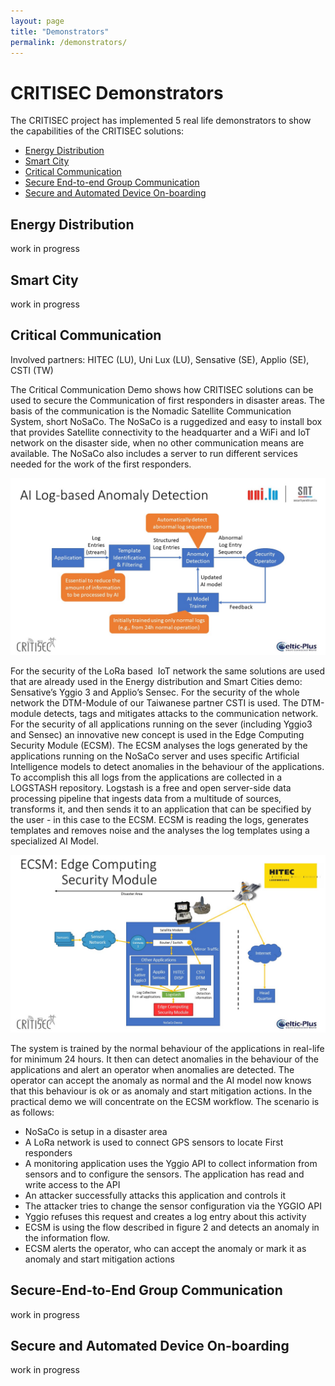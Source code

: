 ```yaml
---
layout: page
title: "Demonstrators"
permalink: /demonstrators/
---
```


# CRITISEC Demonstrators

The CRITISEC project has implemented 5 real life demonstrators to show the capabilities of the CRITISEC solutions:

* [Energy Distribution](#energy-distribution)
* [Smart City](#smart-city)
* [Critical Communication](#critical-communication)
* [Secure End-to-end Group Communication](#secure-end-to-end-group-communication)
* [Secure and Automated Device On-boarding](#secure-and-automated-device-on-boarding)

## Energy Distribution

work in progress


## Smart City

work in progress

## Critical Communication

Involved partners: HITEC (LU), Uni Lux (LU), Sensative (SE), Applio (SE), CSTI (TW)

The Critical Communication Demo shows how CRITISEC solutions can be used to secure the Communication of first responders in disaster areas.
The basis of the communication is the Nomadic Satellite Communication System, short NoSaCo. The NoSaCo is a ruggedized and easy to install box that provides Satellite connectivity to the headquarter and a WiFi and IoT network on the disaster side, when no other communication means are available.
The NoSaCo also includes a server to run different services needed for the work of the first responders.

![ECSM Edge Computing Security Module](images/demo-ecsm.JPG)

For the security of the LoRa based  IoT network the same solutions are used that are already used in the Energy distribution and Smart Cities demo: Sensative’s Yggio 3 and Applio’s Sensec.
For the security of the whole network the DTM-Module of our Taiwanese partner CSTI is used. The DTM-module detects, tags and mitigates attacks to the communication network.
For the security of all applications running on the sever (including Yggio3 and Sensec) an innovative new concept is used in the Edge Computing Security Module (ECSM).
The ECSM analyses the logs generated by the applications running on the NoSaCo server and uses specific Artificial Intelligence models to detect anomalies in the behaviour of the applications.
To accomplish this all logs from the applications are collected in a LOGSTASH repository. Logstash is a free and open server-side data processing pipeline that ingests data from a multitude of sources, transforms it, and then sends it to an application that can be specified by the user - in this case to the ECSM.
ECSM is reading the logs, generates templates and removes noise and the analyses the log templates using a specialized AI Model.

![AI Log-based Anomaly Detection](images/demo-anomaly-detection.JPG)

The system is trained by the normal behaviour of the applications in real-life for minimum 24 hours. It then can detect anomalies in the behaviour of the applications and alert an operator when anomalies are detected. The operator can accept the anomaly as normal and the AI model now knows that this behaviour is ok or as anomaly and start mitigation actions.
In the practical demo we will concentrate on the ECSM workflow.
The scenario is as follows:
* NoSaCo is setup in a disaster area
* A LoRa network is used to connect GPS sensors to locate First responders
* A monitoring application uses the Yggio API to collect information from sensors and to configure the sensors. The application has read and write access to the API
*	An attacker successfully attacks this application and controls it
*	The attacker tries to change the sensor configuration via the YGGIO API
*	Yggio refuses this request and creates a log entry about this activity
*	ECSM is using the flow described in figure 2 and detects an anomaly in the information flow.
*	ECSM alerts the operator, who can accept the anomaly or mark it as anomaly and start mitigation actions


## Secure-End-to-End Group Communication

work in progress

## Secure and Automated Device On-boarding

work in progress
